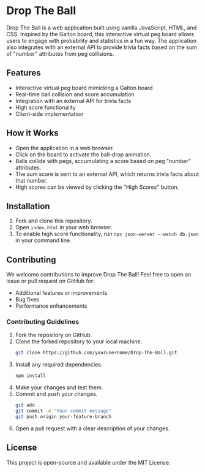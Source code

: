 
# Drop The Ball

Drop The Ball is a web application built using vanilla JavaScript, HTML, and CSS. Inspired by the Galton board, this interactive virtual peg board allows users to engage with probability and statistics in a fun way. The application also integrates with an external API to provide trivia facts based on the sum of "number" attributes from peg collisions.

## Features

* Interactive virtual peg board mimicking a Galton board
* Real-time ball collision and score accumulation
* Integration with an external API for trivia facts
* High score functionality
* Client-side implementation

## How it Works

* Open the application in a web browser.
* Click on the board to activate the ball-drop animation.
* Balls collide with pegs, accumulating a score based on peg "number" attributes.
* The sum score is sent to an external API, which returns trivia facts about that number.
* High scores can be viewed by clicking the "High Scores" button.

## Installation

1. Fork and clone this repository.
2. Open `index.html` in your web browser.
3. To enable high score functionality, run `npx json-server --watch db.json` in your command line.

## Contributing

We welcome contributions to improve Drop The Ball! Feel free to open an issue or pull request on GitHub for:

* Additional features or improvements
* Bug fixes
* Performance enhancements

### Contributing Guidelines

1. Fork the repository on GitHub.
2. Clone the forked repository to your local machine.
   ```bash
   git clone https://github.com/yourusername/Drop-The-Ball.git
   ```
3. Install any required dependencies.
   ```bash
   npm install
   ```
4. Make your changes and test them.
5. Commit and push your changes.
   ```bash
   git add .
   git commit -m "Your commit message"
   git push origin your-feature-branch
   ```
6. Open a pull request with a clear description of your changes.

## License

This project is open-source and available under the MIT License.

